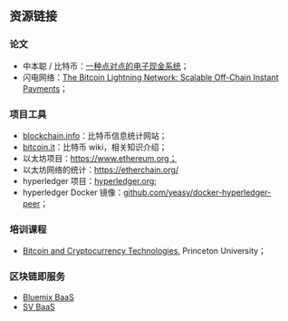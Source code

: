 ## 资源链接

### 论文

* 中本聪 / 比特币：[一种点对点的电子现金系统](https://bitcoin.org/bitcoin.pdf)；
* 闪电网络：[The Bitcoin Lightning Network: Scalable Off-Chain Instant Payments](https://lightning.network/lightning-network-paper.pdf)；

### 项目工具

* [blockchain.info](https://blockchain.info)：比特币信息统计网站；
* [bitcoin.it](https://en.bitcoin.it)：比特币 wiki，相关知识介绍；
* 以太坊项目：https://www.ethereum.org；
* 以太坊网络的统计：https://etherchain.org/
* hyperledger 项目：[hyperledger.org](https://hyperledger.org);
* hyperledger Docker 镜像：[github.com/yeasy/docker-hyperledger-peer](https://github.com/yeasy/docker-hyperledger-peer)；

### 培训课程

* [Bitcoin and Cryptocurrency Technologies](https://www.coursera.org/course/bitcointech), Princeton University；

### 区块链即服务
* [Bluemix BaaS]()
* [SV BaaS]()

